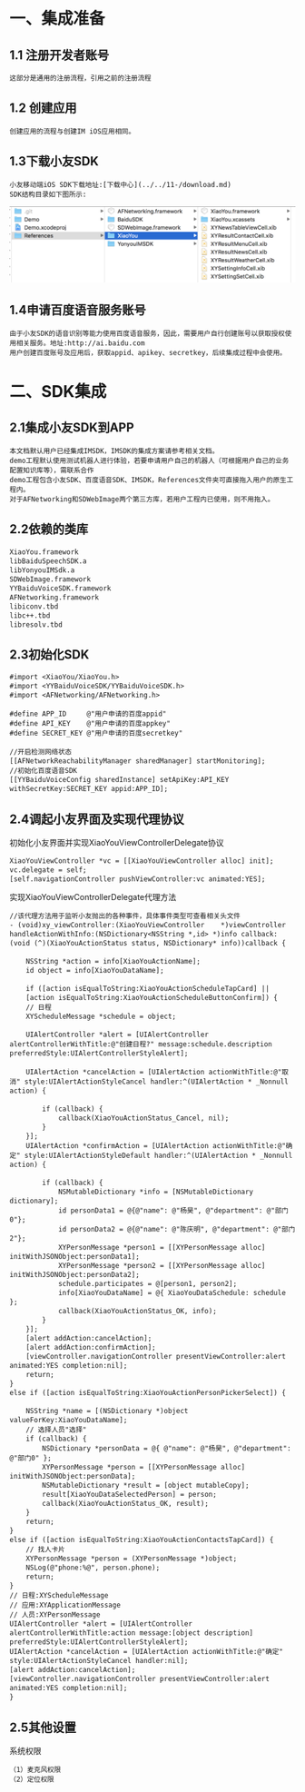 # 一、集成准备
## 1.1 注册开发者账号
	这部分是通用的注册流程，引用之前的注册流程
## 1.2 创建应用
	创建应用的流程与创建IM iOS应用相同。
## 1.3下载小友SDK
	小友移动端iOS SDK下载地址:[下载中心](../../11-/download.md)
	SDK结构目录如下图所示:
![图片](demo目录结构-IM版.png)
## 1.4申请百度语音服务账号
	由于小友SDK的语音识别等能力使用百度语音服务，因此，需要用户自行创建账号以获取授权使用相关服务。地址:http://ai.baidu.com
	用户创建百度账号及应用后，获取appid、apikey、secretkey，后续集成过程中会使用。
# 二、SDK集成
## 2.1集成小友SDK到APP
	本文档默认用户已经集成IMSDK，IMSDK的集成方案请参考相关文档。
	demo工程默认使用测试机器人进行体验，若要申请用户自己的机器人（可根据用户自己的业务配置知识库等），需联系合作
	demo工程包含小友SDK、百度语音SDK、IMSDK，References文件夹可直接拖入用户的原生工程内。
	对于AFNetworking和SDWebImage两个第三方库，若用户工程内已使用，则不用拖入。
## 2.2依赖的类库
	XiaoYou.framework
	libBaiduSpeechSDK.a
	libYonyouIMSdk.a
	SDWebImage.framework
	YYBaiduVoiceSDK.framework
	AFNetworking.framework
	libiconv.tbd
	libc++.tbd
	libresolv.tbd
## 2.3初始化SDK
	#import <XiaoYou/XiaoYou.h>
	#import <YYBaiduVoiceSDK/YYBaiduVoiceSDK.h>
	#import <AFNetworking/AFNetworking.h>
	
	#define APP_ID     @"用户申请的百度appid"
	#define API_KEY    @"用户申请的百度appkey"
	#define SECRET_KEY @"用户申请的百度secretkey"
	
	//开启检测网络状态
    [[AFNetworkReachabilityManager sharedManager] startMonitoring];
    //初始化百度语音SDK
    [[YYBaiduVoiceConfig sharedInstance] setApiKey:API_KEY withSecretKey:SECRET_KEY appid:APP_ID];
## 2.4调起小友界面及实现代理协议
初始化小友界面并实现XiaoYouViewControllerDelegate协议
	
	XiaoYouViewController *vc = [[XiaoYouViewController alloc] init];
	vc.delegate = self;
	[self.navigationController pushViewController:vc animated:YES];

实现XiaoYouViewControllerDelegate代理方法

	//该代理方法用于监听小友抛出的各种事件，具体事件类型可查看相关头文件
	- (void)xy_viewController:(XiaoYouViewController 	*)viewController handleActionWithInfo:(NSDictionary<NSString *,id> *)info callback:(void (^)(XiaoYouActionStatus status, NSDictionary* info))callback {
    
    	NSString *action = info[XiaoYouActionName];
    	id object = info[XiaoYouDataName];
    
    	if ([action isEqualToString:XiaoYouActionScheduleTapCard] ||
        [action isEqualToString:XiaoYouActionScheduleButtonConfirm]) {
        // 日程
        XYScheduleMessage *schedule = object;
        
        UIAlertController *alert = [UIAlertController alertControllerWithTitle:@"创建日程?" message:schedule.description preferredStyle:UIAlertControllerStyleAlert];
        
        UIAlertAction *cancelAction = [UIAlertAction actionWithTitle:@"取消" style:UIAlertActionStyleCancel handler:^(UIAlertAction * _Nonnull action) {
            
            if (callback) {
                callback(XiaoYouActionStatus_Cancel, nil);
            }
        }];
        UIAlertAction *confirmAction = [UIAlertAction actionWithTitle:@"确定" style:UIAlertActionStyleDefault handler:^(UIAlertAction * _Nonnull action) {
            
            if (callback) {
                NSMutableDictionary *info = [NSMutableDictionary dictionary];
                id personData1 = @{@"name": @"杨昊", @"department": @"部门0"};
                id personData2 = @{@"name": @"陈庆明", @"department": @"部门2"};
                XYPersonMessage *person1 = [[XYPersonMessage alloc] initWithJSONObject:personData1];
                XYPersonMessage *person2 = [[XYPersonMessage alloc] initWithJSONObject:personData2];
                schedule.participates = @[person1, person2];
                info[XiaoYouDataName] = @{ XiaoYouDataSchedule: schedule };
                callback(XiaoYouActionStatus_OK, info);
            }
        }];
        [alert addAction:cancelAction];
        [alert addAction:confirmAction];
        [viewController.navigationController presentViewController:alert animated:YES completion:nil];
        return;
    }
    else if ([action isEqualToString:XiaoYouActionPersonPickerSelect]) {
        
        NSString *name = [(NSDictionary *)object valueForKey:XiaoYouDataName];
        // 选择人员"选择"
        if (callback) {
            NSDictionary *personData = @{ @"name": @"杨昊", @"department": @"部门0" };
            XYPersonMessage *person = [[XYPersonMessage alloc] initWithJSONObject:personData];
            NSMutableDictionary *result = [object mutableCopy];
            result[XiaoYouDataSelectedPerson] = person;
            callback(XiaoYouActionStatus_OK, result);
        }
        return;
    }
    else if ([action isEqualToString:XiaoYouActionContactsTapCard]) {
        // 找人卡片
        XYPersonMessage *person = (XYPersonMessage *)object;
        NSLog(@"phone:%@", person.phone);
        return;
    }
    // 日程:XYScheduleMessage
    // 应用:XYApplicationMessage
    // 人员:XYPersonMessage
    UIAlertController *alert = [UIAlertController alertControllerWithTitle:action message:[object description] preferredStyle:UIAlertControllerStyleAlert];
    UIAlertAction *cancelAction = [UIAlertAction actionWithTitle:@"确定" style:UIAlertActionStyleCancel handler:nil];
    [alert addAction:cancelAction];
    [viewController.navigationController presentViewController:alert animated:YES completion:nil];
	}
## 2.5其他设置
系统权限

	（1）麦克风权限
	（2）定位权限

